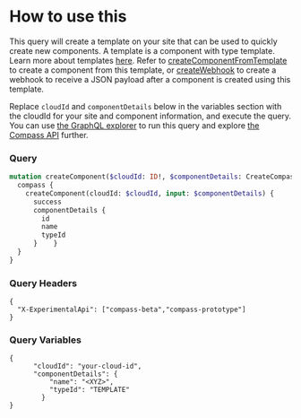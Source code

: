 # How to use this

This query will create a template on your site that can be used to quickly create new components. A template is a component with type template. Learn more about templates [here](https://developer.atlassian.com/cloud/compass/templates/about-templates/). Refer to [createComponentFromTemplate](../create-component-from-template/README.md) to create a component from this template, or  [createWebhook](../create-webhook/README.md) to create a webhook to receive a JSON payload after a component is created using this template.

Replace `cloudId` and `componentDetails` below in the variables section with the cloudId for your site and component information, and execute the query. You can use [the GraphQL explorer](https://developer.atlassian.com/cloud/compass/graphql/explorer/) to run this query and explore [the Compass API](https://developer.atlassian.com/cloud/compass/graphql/) further.

### Query

```graphql
mutation createComponent($cloudId: ID!, $componentDetails: CreateCompassComponentInput!) {
  compass {
    createComponent(cloudId: $cloudId, input: $componentDetails) {
      success
      componentDetails {
        id
        name
        typeId
      }    }
  }
}

```

### Query Headers

```
{
  "X-ExperimentalApi": ["compass-beta","compass-prototype"]
}
```

### Query Variables

```
{
      "cloudId": "your-cloud-id",
      "componentDetails": {
          "name": "<XYZ>",
          "typeId": "TEMPLATE"
        }
}
```
